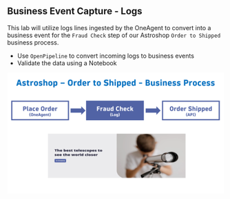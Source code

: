 ## Business Event Capture - Logs

This lab will utilize logs lines ingested by the OneAgent to convert into a business event for the `Fraud Check` step of our Astroshop `Order to Shipped` business process.

* Use `OpenPipeline` to convert incoming logs to business events
* Validate the data using a Notebook

![FlowStepTwo](../../assets/images/03_bizevents_log_flow.png)